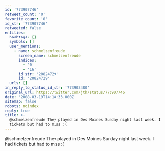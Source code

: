 ```yaml
---
id: '773907746'
retweet_count: '0'
favorite_count: '0'
id_str: '773907746'
retweeted: false
entities:
  hashtags: []
  symbols: []
  user_mentions:
    - name: schmelzenfreude
      screen_name: schmelzenfreude
      indices:
        - '0'
        - '16'
      id_str: '20824729'
      id: '20824729'
  urls: []
in_reply_to_status_id_str: '773903480'
original_url: https://twitter.com/jth/status/773907746
date: '2008-03-19T14:18:33.000Z'
sitemap: false
robots: noindex
reply: true
title: >-
  @schmelzenfreude They played in Des Moines Sunday night last week. I had
  tickets but had to miss :(
---
```


@schmelzenfreude They played in Des Moines Sunday night last week. I had tickets but had to miss :(